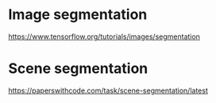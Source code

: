 # Image segmentation

https://www.tensorflow.org/tutorials/images/segmentation

# Scene segmentation

https://paperswithcode.com/task/scene-segmentation/latest

